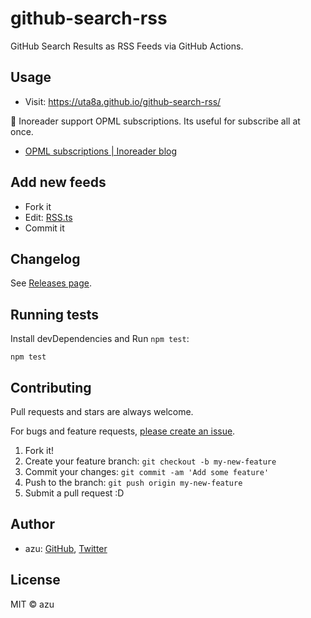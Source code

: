 # github-search-rss

GitHub Search Results as RSS Feeds via GitHub Actions.

## Usage

- Visit: https://uta8a.github.io/github-search-rss/

:memo: Inoreader support OPML subscriptions. Its useful for subscribe all at once.

- [OPML subscriptions | Inoreader blog](https://www.inoreader.com/blog/2014/05/opml-subscriptions.html)

## Add new feeds

- Fork it
- Edit: [RSS.ts](src/RSS.ts)
- Commit it

## Changelog

See [Releases page](https://github.com/azu/github-search-rss/releases).

## Running tests

Install devDependencies and Run `npm test`:

    npm test

## Contributing

Pull requests and stars are always welcome.

For bugs and feature requests, [please create an issue](https://github.com/azu/github-search-rss/issues).

1. Fork it!
2. Create your feature branch: `git checkout -b my-new-feature`
3. Commit your changes: `git commit -am 'Add some feature'`
4. Push to the branch: `git push origin my-new-feature`
5. Submit a pull request :D

## Author

- azu: [GitHub](https://github.com/azu), [Twitter](https://twitter.com/azu_re)

## License

MIT © azu
